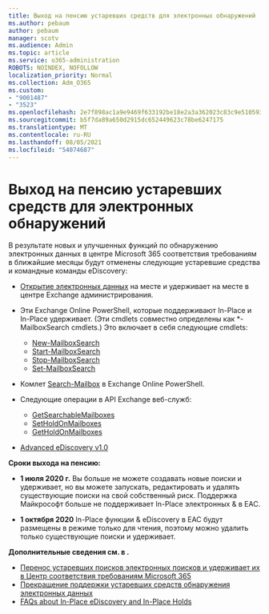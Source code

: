 ```yaml
---
title: Выход на пенсию устаревших средств для электронных обнаружений
ms.author: pebaum
author: pebaum
manager: scotv
ms.audience: Admin
ms.topic: article
ms.service: o365-administration
ROBOTS: NOINDEX, NOFOLLOW
localization_priority: Normal
ms.collection: Adm_O365
ms.custom:
- "9001487"
- "3523"
ms.openlocfilehash: 2e7f898ac1a9e9469f633192be18e2a3a362023c83c9e510593196b5a4a0daf5
ms.sourcegitcommit: b5f7da89a650d2915dc652449623c78be6247175
ms.translationtype: MT
ms.contentlocale: ru-RU
ms.lasthandoff: 08/05/2021
ms.locfileid: "54074687"
---
```

# <a name="retirement-of-legacy-ediscovery-tools"></a>Выход на пенсию устаревших средств для электронных обнаружений

В результате новых и улучшенных функций по обнаружению электронных данных в центре Microsoft 365 соответствия требованиям в ближайшие месяцы будут отменены следующие устаревшие средства и командные команды eDiscovery:

- [Открытие электронных данных](https://docs.microsoft.com/exchange/security-and-compliance/in-place-ediscovery/in-place-ediscovery) на [](https://docs.microsoft.com/exchange/security-and-compliance/create-or-remove-in-place-holds) месте и удерживает на месте в центре Exchange администрирования.

- Эти Exchange Online PowerShell, которые поддерживают In-Place и In-Place удерживает. (Эти cmdlets совместно определены как *-MailboxSearch cmdlets.) Это включает в себя следующие cmdlets:

    - [New-MailboxSearch](https://docs.microsoft.com/powershell/module/exchange/policy-and-compliance-content-search/new-mailboxsearch)
    - [Start-MailboxSearch](https://docs.microsoft.com/powershell/module/exchange/policy-and-compliance-content-search/start-mailboxsearch)
    - [Stop-MailboxSearch](https://docs.microsoft.com/powershell/module/exchange/policy-and-compliance-content-search/stop-mailboxsearch)
    - [Set-MailboxSearch](https://docs.microsoft.com/powershell/module/exchange/policy-and-compliance-content-search/set-mailboxsearch)

- Комлет [Search-Mailbox](https://docs.microsoft.com/powershell/module/exchange/mailboxes/search-mailbox?view=exchange-ps) в Exchange Online PowerShell.
- Следующие операции в API Exchange веб-служб:
    - [GetSearchableMailboxes](https://docs.microsoft.com/exchange/client-developer/web-service-reference/getsearchablemailboxes-operation)
    - [SetHoldOnMailboxes](https://docs.microsoft.com/exchange/client-developer/web-service-reference/setholdonmailboxes-operation)
    - [GetHoldOnMailboxes](https://docs.microsoft.com/exchange/client-developer/web-service-reference/getholdonmailboxes-operation)

- [Advanced eDiscovery v1.0](https://docs.microsoft.com/microsoft-365/compliance/office-365-advanced-ediscovery)

**Сроки выхода на пенсию:**
- **1 июля 2020 г.** Вы больше не можете создавать новые поиски и удерживает, но вы можете запускать, редактировать и удалять существующие поиски на свой собственный риск. Поддержка Майкрософт больше не поддерживает In-Place электронных & в EAC.
    
- **1 октября 2020** In-Place функции & eDiscovery в EAC будут размещены в режиме только для чтения, поэтому можно удалить только существующие поиски и удерживает.

**Дополнительные сведения см. в .**

 - [Перенос устаревших поисков электронных поисков и удерживает их в Центр соответствия требованиям Microsoft 365](https://docs.microsoft.com/microsoft-365/compliance/migrate-legacy-ediscovery-searches-and-holds)
 - [Прекращение поддержки устаревших средств обнаружения электронных данных](https://docs.microsoft.com/microsoft-365/compliance/legacy-ediscovery-retirement)
 - [FAQs about In-Place eDiscovery and In-Place Holds](https://docs.microsoft.com/microsoft-365/compliance/legacy-ediscovery-retirement#faqs-about-in-place-ediscovery-and-in-place-holds)



